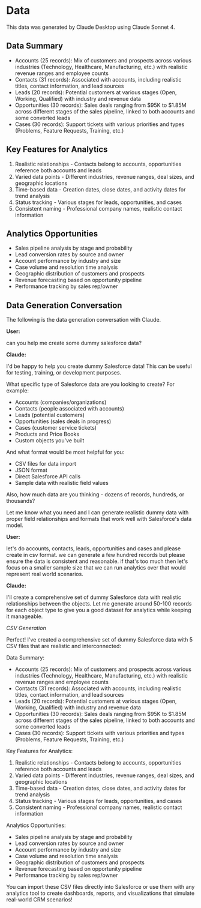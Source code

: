 # Data
This data was generated by Claude Desktop using Claude Sonnet 4.

## Data Summary

* Accounts (25 records): Mix of customers and prospects across various industries (Technology, Healthcare, Manufacturing, etc.) with realistic revenue ranges and employee counts
* Contacts (31 records): Associated with accounts, including realistic titles, contact information, and lead sources
* Leads (20 records): Potential customers at various stages (Open, Working, Qualified) with industry and revenue data
* Opportunities (30 records): Sales deals ranging from $95K to $1.85M across different stages of the sales pipeline, linked to both accounts and some converted leads
* Cases (30 records): Support tickets with various priorities and types (Problems, Feature Requests, Training, etc.)

## Key Features for Analytics

1. Realistic relationships - Contacts belong to accounts, opportunities reference both accounts and leads
2. Varied data points - Different industries, revenue ranges, deal sizes, and geographic locations
3. Time-based data - Creation dates, close dates, and activity dates for trend analysis
4. Status tracking - Various stages for leads, opportunities, and cases
5. Consistent naming - Professional company names, realistic contact information

## Analytics Opportunities

* Sales pipeline analysis by stage and probability
* Lead conversion rates by source and owner
* Account performance by industry and size
* Case volume and resolution time analysis
* Geographic distribution of customers and prospects
* Revenue forecasting based on opportunity pipeline
* Performance tracking by sales rep/owner

## Data Generation Conversation

The following is the data generation conversation with Claude.

**User:**

can you help me create some dummy salesforce data?

**Claude:**

I'd be happy to help you create dummy Salesforce data! This can be useful for testing, training, or development purposes.

What specific type of Salesforce data are you looking to create? For example:

* Accounts (companies/organizations)
* Contacts (people associated with accounts)
* Leads (potential customers)
* Opportunities (sales deals in progress)
* Cases (customer service tickets)
* Products and Price Books
* Custom objects you've built

And what format would be most helpful for you:

* CSV files for data import
* JSON format
* Direct Salesforce API calls
* Sample data with realistic field values

Also, how much data are you thinking - dozens of records, hundreds, or thousands?

Let me know what you need and I can generate realistic dummy data with proper field relationships and formats that work well with Salesforce's data model.

**User:**

let's do accounts, contacts, leads, opportunities and cases and please create in csv format. we can generate a few hundred records but please ensure the data is consistent and reasonable. if that's too much then let's focus on a smaller sample size that we can run analytics over that would represent real world scenarios.

**Claude:**

I'll create a comprehensive set of dummy Salesforce data with realistic relationships between the objects. Let me generate around 50-100 records for each object type to give you a good dataset for analytics while keeping it manageable.

*CSV Generation*

Perfect! I've created a comprehensive set of dummy Salesforce data with 5 CSV files that are realistic and interconnected:

Data Summary:

* Accounts (25 records): Mix of customers and prospects across various industries (Technology, Healthcare, Manufacturing, etc.) with realistic revenue ranges and employee counts
* Contacts (31 records): Associated with accounts, including realistic titles, contact information, and lead sources
* Leads (20 records): Potential customers at various stages (Open, Working, Qualified) with industry and revenue data
* Opportunities (30 records): Sales deals ranging from $95K to $1.85M across different stages of the sales pipeline, linked to both accounts and some converted leads
* Cases (30 records): Support tickets with various priorities and types (Problems, Feature Requests, Training, etc.)

Key Features for Analytics:

1. Realistic relationships - Contacts belong to accounts, opportunities reference both accounts and leads
2. Varied data points - Different industries, revenue ranges, deal sizes, and geographic locations
3. Time-based data - Creation dates, close dates, and activity dates for trend analysis
4. Status tracking - Various stages for leads, opportunities, and cases
5. Consistent naming - Professional company names, realistic contact information

Analytics Opportunities:

* Sales pipeline analysis by stage and probability
* Lead conversion rates by source and owner
* Account performance by industry and size
* Case volume and resolution time analysis
* Geographic distribution of customers and prospects
* Revenue forecasting based on opportunity pipeline
* Performance tracking by sales rep/owner

You can import these CSV files directly into Salesforce or use them with any analytics tool to create dashboards, reports, and visualizations that simulate real-world CRM scenarios!